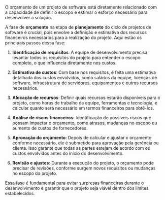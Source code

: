 

O orçamento de um projeto de software está diretamente relacionado com a capacidade de definir o escopo e estimar o esforço necessário para desenvolver a solução.

A fase de **orçamento** na etapa de **planejamento** do ciclo de projetos de software é crucial, pois envolve a definição e estimativa dos recursos financeiros necessários para a realização do projeto. Aqui estão os principais passos dessa fase:

1. **Identificação de requisitos**: A equipe de desenvolvimento precisa levantar todos os requisitos do projeto para entender o escopo completo, o que influencia diretamente nos custos.

2. **Estimativa de custos**: Com base nos requisitos, é feita uma estimativa detalhada dos custos envolvidos, como salários da equipe, licenças de software, infraestrutura de servidores, equipamentos e outros recursos necessários.

3. **Alocação de recursos**: Definir quais recursos estarão disponíveis para o projeto, como horas de trabalho da equipe, ferramentas e tecnologia, e calcular quanto será necessário em termos financeiros para obtê-los.

4. **Análise de riscos financeiros**: Identificação de possíveis riscos que possam impactar o orçamento, como atrasos, mudanças no escopo ou aumento de custos de fornecedores.

5. **Aprovação do orçamento**: Depois de calcular e ajustar o orçamento conforme necessário, ele é submetido para aprovação pela gerência ou cliente. Isso garante que todas as partes estejam de acordo com os custos envolvidos antes do início do desenvolvimento.

6. **Revisão e ajustes**: Durante a execução do projeto, o orçamento pode precisar de revisões, conforme surgem novos requisitos ou mudanças no escopo do projeto.

Essa fase é fundamental para evitar surpresas financeiras durante o desenvolvimento e garantir que o projeto seja viável dentro dos limites estabelecidos.


